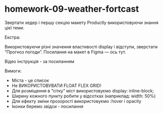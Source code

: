 # homework-09-weather-fortcast

Звертати хедер і першу секцію макету Productly використовуючи знання цієї теми. 

Екстра:

Використовуючи різні значення властивості display і відступи, зверстати “Прогноз погоди”. Посилання на макет в Figma — ось тут.

Відео інструкція - за посиланням

Вимоги:

- Міста - це список
- Не ВИКОРИСТОВУВАТИ FLOAT FLEX GRID!
- Для розміщення в “сітку” міст використовуємо display: inline-block;
- Ширину кожного пункту робити у відсотках (наприклад: width: 50%)
- Для ефекту зміни прозорості використовуємо :hover і opacity
- Іконки беремо звідси - посилання
